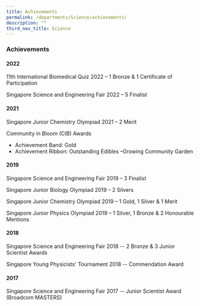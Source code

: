 ```yaml
---
title: Achievements
permalink: /departments/Science/achievements/
description: ""
third_nav_title: Science
---
```

### Achievements

#### 2022



11th International Biomedical Quiz 2022 – 1 Bronze & 1 Certificate of Participation

Singapore Science and Engineering Fair 2022 – 5 Finalist

  

#### 2021

Singapore Junior Chemistry Olympiad 2021 – 2 Merit  

Community in Bloom (CIB) Awards  


*   Achievement Band: Gold
*   Achievement Ribbon: Outstanding Edibles –Growing Community Garden




#### 2019

Singapore Science and Engineering Fair 2019 – 3 Finalist

Singapore Junior Biology Olympiad 2019 – 2 Silvers

Singapore Junior Chemistry Olympiad 2019 – 1 Gold, 1 Silver & 1 Merit

Singapore Junior Physics Olympiad 2019 – 1 Silver, 1 Bronze & 2 Honourable Mentions

  

#### 2018

Singapore Science and Engineering Fair 2018 -- 2 Bronze & 3 Junior Scientist Awards

Singapore Young Physicists' Tournament 2018 -- Commendation Award

  

#### 2017

Singapore Science and Engineering Fair 2017 -- Junior Scientist Award (Broadcom MASTERS)